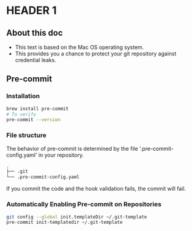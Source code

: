 # HEADER 1

## About this doc

- This text is based on the Mac OS operating system.
- This provides you a chance to protect your git repository against credential leaks.

## Pre-commit

### Installation

```bash
brew install pre-commit
# To verify
pre-commit --version
```

### File structure

The behavior of pre-commit is determined by the file '.pre-commit-config.yaml' in your repository.

```bash
.
├── .git
└── .pre-commit-config.yaml
```

If you commit the code and the hook validation fails, the commit will fail.

### Automatically Enabling Pre-commit on Repositories

```bash
git config --global init.templateDir ~/.git-template
pre-commit init-templatedir ~/.git-template
```
